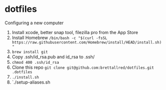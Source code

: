 # dotfiles

Configuring a new computer

1. Install xcode, better snap tool, filezilla pro from the App Store
2. Install Homebrew `/bin/bash -c "$(curl -fsSL https://raw.githubusercontent.com/Homebrew/install/HEAD/install.sh)"`
3. `brew install git`
4. Copy .ssh/id_rsa.pub and id_rsa to .ssh/
5. `chmod 400 .ssh/id_rsa`
6. Clone this repo `git clone git@github.com:brettallred/dotfiles.git .dotfiles`
7. `./install.sh`
8. `./setup-aliases.sh
